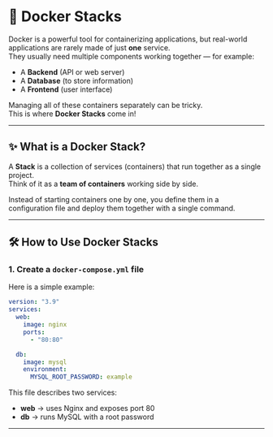 # 🚀 Docker Stacks

Docker is a powerful tool for containerizing applications, but real-world applications are rarely made of just **one** service.  
They usually need multiple components working together — for example:

- A **Backend** (API or web server)
- A **Database** (to store information)
- A **Frontend** (user interface)

Managing all of these containers separately can be tricky.  
This is where **Docker Stacks** come in!

---

## ✨ What is a Docker Stack?

A **Stack** is a collection of services (containers) that run together as a single project.  
Think of it as a **team of containers** working side by side.  

Instead of starting containers one by one, you define them in a configuration file and deploy them together with a single command.  

---

## 🛠️ How to Use Docker Stacks

### 1. Create a `docker-compose.yml` file
Here is a simple example:

```yaml
version: "3.9"
services:
  web:
    image: nginx
    ports:
      - "80:80"

  db:
    image: mysql
    environment:
      MYSQL_ROOT_PASSWORD: example
```

This file describes two services:
- **web** → uses Nginx and exposes port 80  
- **db** → runs MySQL with a root password

---
